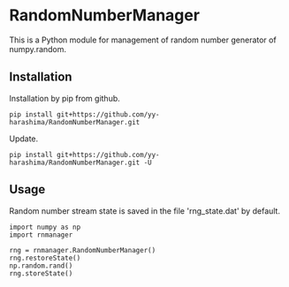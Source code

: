 # RandomNumberManager
This is a Python module for management of random number generator of numpy.random.
## Installation
Installation by pip from github.
```
pip install git+https://github.com/yy-harashima/RandomNumberManager.git
```
Update.
```
pip install git+https://github.com/yy-harashima/RandomNumberManager.git -U
```
## Usage
Random number stream state is saved in the file 'rng_state.dat' by default.
```
import numpy as np
import rnmanager

rng = rnmanager.RandomNumberManager()
rng.restoreState()
np.random.rand()
rng.storeState()
```